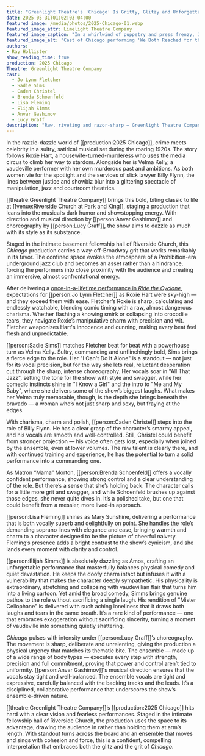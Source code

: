 ```yaml
---
title: "Greenlight Theatre's 'Chicago' Is Gritty, Glitzy and Unforgettable"
date: 2025-05-31T01:02:03-04:00
featured_image: /media/photos/2025-Chicago-01.webp
featured_image_attr: Limelight Theatre Company
featured_image_caption: "In a whirlwind of puppetry and press frenzy, Jo Lynn Fletcher’s wide-eyed Roxie becomes Billy Flynn’s ventriloquist dummy in “We Both Reached for the Gun,” with Caden Christel pulling the strings and the ensemble striking tabloid-ready poses in Greenlight Theatre Company’s Chicago."
featured_image_alt: "Cast of Chicago performing 'We Both Reached for the Gun'. Roxie Hart (Jo Lynn Fletcher) sits doll-like on Billy Flynn’s (Caden Christel) lap as ensemble members pose dramatically around them."
authors: 
- Ray Hollister
show_reading_time: true
production: 2025 Chicago
Theatre: Greenlight Theatre Company
cast: 
  - Jo Lynn Fletcher
  - Sadie Sims
  - Caden Christel
  - Brenda Schoenfeld
  - Lisa Fleming
  - Elijah Simms
  - Anvar Gashimov
  - Lucy Graff
description: "Raw, riveting and razor-sharp — Greenlight Theatre Company's Chicago delivers grit, glam and powerhouse performances in a bold, intimate staging at Riverside Church."
---
```

In the razzle-dazzle world of [[production:2025 Chicago]], crime meets celebrity in a sultry, satirical musical set during the roaring 1920s. The story follows Roxie Hart, a housewife-turned-murderess who uses the media circus to climb her way to stardom. Alongside her is Velma Kelly, a vaudeville performer with her own murderous past and ambitions. As both women vie for the spotlight and the services of slick lawyer Billy Flynn, the lines between justice and showbiz blur into a glittering spectacle of manipulation, jazz and courtroom theatrics.<!--more-->

[[theatre:Greenlight Theatre Company]] brings this bold, biting classic to life at [[venue:Riverside Church at Park and King]], staging a production that leans into the musical’s dark humor and showstopping energy. With direction and musical direction by [[person:Anvar Gashimov]] and choreography by [[person:Lucy Graff]], the show aims to dazzle as much with its style as its substance.

Staged in the intimate basement fellowship hall of Riverside Church, this *Chicago* production carries a way-off-Broadway grit that works remarkably in its favor. The confined space evokes the atmosphere of a Prohibition-era underground jazz club and becomes an asset rather than a hindrance, forcing the performers into close proximity with the audience and creating an immersive, almost confrontational energy. 

After delivering a [once-in-a-lifetime performance in *Ride the Cyclone*](/reviews/2025/03/18/ride-the-cyclone-at-the-5-dime-is-a-haunting-hilarious-journey-beyond-the-grave/), expectations for [[person:Jo Lynn Fletcher]] as Roxie Hart were sky-high — and they exceed them with ease. Fletcher’s Roxie is sharp, calculating and endlessly watchable, blending comic timing with a raw, almost dangerous charisma. Whether flashing a knowing smirk or collapsing into crocodile tears, they navigate Roxie’s manipulative charm with precision and wit. Fletcher weaponizes Hart's innocence and cunning, making every beat feel fresh and unpredictable.

[[person:Sadie Sims]] matches Fletcher beat for beat with a powerhouse turn as Velma Kelly. Sultry, commanding and unflinchingly bold, Sims brings a fierce edge to the role. Her "I Can't Do It Alone" is a standout — not just for its vocal precision, but for the way she lets real, reluctant desperation cut through the sharp, intense choreography. Her vocals soar in "All That Jazz", setting the tone for the show with style and swagger, while her comedic instincts shine in "I Know a Girl" and the intro to "Me and My Baby", where she delivers some of the show’s biggest laughs. What makes her Velma truly memorable, though, is the depth she brings beneath the bravado — a woman who’s not just sharp and sexy, but fraying at the edges.

With charisma, charm and polish, [[person:Caden Christel]] steps into the role of Billy Flynn. He has a clear grasp of the character’s smarmy appeal, and his vocals are smooth and well-controlled. Still, Christel could benefit from stronger projection — his voice often gets lost, especially when joined by the ensemble, even at lower volumes. The raw talent is clearly there, and with continued training and experience, he has the potential to turn a solid performance into a commanding one.

As Matron “Mama” Morton, [[person:Brenda Schoenfeld]] offers a vocally confident performance, showing strong control and a clear understanding of the role. But there’s a sense that she’s holding back. The character calls for a little more grit and swagger, and while Schoenfeld brushes up against those edges, she never quite dives in. It’s a polished take, but one that could benefit from a messier, more lived-in approach.

[[person:Lisa Fleming]] shines as Mary Sunshine, delivering a performance that is both vocally superb and delightfully on point. She handles the role’s demanding soprano lines with elegance and ease, bringing warmth and charm to a character designed to be the picture of cheerful naivety. Fleming’s presence adds a bright contrast to the show’s cynicism, and she lands every moment with clarity and control.

[[person:Elijah Simms]] is absolutely dazzling as Amos, crafting an unforgettable performance that masterfully balances physical comedy and quiet devastation. He keeps the doofy charm intact but infuses it with a vulnerability that makes the character deeply sympathetic. His physicality is extraordinary, stretching and collapsing with vaudevillian flair that turns him into a living cartoon. Yet amid the broad comedy, Simms brings genuine pathos to the role without sacrificing a single laugh. His rendition of "Mister Cellophane" is delivered with such aching loneliness that it draws both laughs and tears in the same breath. It’s a rare kind of performance — one that embraces exaggeration without sacrificing sincerity, turning a moment of vaudeville into something quietly shattering. 

*Chicago* pulses with intensity under [[person:Lucy Graff]]’s choreography. The movement is sharp, deliberate and unrelenting, giving the production a physical urgency that matches its thematic bite. The ensemble — made up of a wide range of body types — executes every step with strength, precision and full commitment, proving that power and control aren’t tied to uniformity. [[person:Anvar Gashimov]]'s musical direction ensures that the vocals stay tight and well-balanced. The ensemble vocals are tight and expressive, carefully balanced with the backing tracks and the leads. It’s a disciplined, collaborative performance that underscores the show’s ensemble-driven nature.

[[theatre:Greenlight Theatre Company]]’s [[production:2025 Chicago]] hits hard with a clear vision and fearless performances. Staged in the intimate fellowship hall of Riverside Church, the production uses the space to its advantage, drawing the audience in rather than holding them at arm’s length. With standout turns across the board and an ensemble that moves and sings with cohesion and force, this is a confident, compelling interpretation that embraces both the glitz and the grit of *Chicago*.